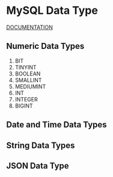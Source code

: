 # MySQL Data Type

[DOCUMENTATION](https://dev.mysql.com/doc/refman/8.0/en/data-types.html)

## Numeric Data Types

1. BIT
2. TINYINT
3. BOOLEAN
4. SMALLINT
5. MEDIUMINT
6. INT
7. INTEGER
8. BIGINT

## Date and Time Data Types

## String Data Types

## JSON Data Type